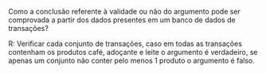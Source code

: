 Como a conclusão referente à validade ou não do argumento pode ser comprovada a partir dos dados presentes em um banco de dados de transações?

R: Verificar cada conjunto de transações, caso em todas as transações contenham os produtos café, adoçante e leite o argumento é verdadeiro, se apenas um conjunto não conter pelo menos 1 produto o argumento é falso.